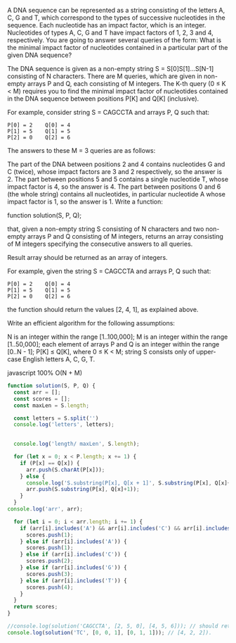 A DNA sequence can be represented as a string consisting of the letters A, C, G and T, which correspond to the types of successive nucleotides in the sequence. Each nucleotide has an impact factor, which is an integer. Nucleotides of types A, C, G and T have impact factors of 1, 2, 3 and 4, respectively. You are going to answer several queries of the form: What is the minimal impact factor of nucleotides contained in a particular part of the given DNA sequence?

The DNA sequence is given as a non-empty string S = S[0]S[1]...S[N-1] consisting of N characters. There are M queries, which are given in non-empty arrays P and Q, each consisting of M integers. The K-th query (0 ≤ K < M) requires you to find the minimal impact factor of nucleotides contained in the DNA sequence between positions P[K] and Q[K] (inclusive).

For example, consider string S = CAGCCTA and arrays P, Q such that:

    P[0] = 2    Q[0] = 4
    P[1] = 5    Q[1] = 5
    P[2] = 0    Q[2] = 6
The answers to these M = 3 queries are as follows:

The part of the DNA between positions 2 and 4 contains nucleotides G and C (twice), whose impact factors are 3 and 2 respectively, so the answer is 2.
The part between positions 5 and 5 contains a single nucleotide T, whose impact factor is 4, so the answer is 4.
The part between positions 0 and 6 (the whole string) contains all nucleotides, in particular nucleotide A whose impact factor is 1, so the answer is 1.
Write a function:

function solution(S, P, Q);

that, given a non-empty string S consisting of N characters and two non-empty arrays P and Q consisting of M integers, returns an array consisting of M integers specifying the consecutive answers to all queries.

Result array should be returned as an array of integers.

For example, given the string S = CAGCCTA and arrays P, Q such that:

    P[0] = 2    Q[0] = 4
    P[1] = 5    Q[1] = 5
    P[2] = 0    Q[2] = 6
the function should return the values [2, 4, 1], as explained above.

Write an efficient algorithm for the following assumptions:

N is an integer within the range [1..100,000];
M is an integer within the range [1..50,000];
each element of arrays P and Q is an integer within the range [0..N - 1];
P[K] ≤ Q[K], where 0 ≤ K < M;
string S consists only of upper-case English letters A, C, G, T.

javascript 100% O(N + M) 
```javascript
function solution(S, P, Q) {
  const arr = [];
  const scores = [];
  const maxLen = S.length;

  const letters = S.split('')
  console.log('letters', letters);

  
  console.log('length/ maxLen', S.length);

  for (let x = 0; x < P.length; x += 1) {
    if (P[x] == Q[x]) {
      arr.push(S.charAt(P[x]));
    } else {
      console.log('S.substring(P[x], Q[x + 1]', S.substring(P[x], Q[x]+1));
      arr.push(S.substring(P[x], Q[x]+1));
    }
  }
console.log('arr', arr);

  for (let i = 0; i < arr.length; i += 1) {
    if (arr[i].includes('A') && arr[i].includes('C') && arr[i].includes('G') && arr[i].includes('T')) {
      scores.push(1);
    } else if (arr[i].includes('A')) {
      scores.push(1);
    } else if (arr[i].includes('C')) {
      scores.push(2);
    } else if (arr[i].includes('G')) {
      scores.push(3);
    } else if (arr[i].includes('T')) {
      scores.push(4);
    }
  }
  return scores;
}

//console.log(solution('CAGCCTA', [2, 5, 0], [4, 5, 6])); // should return the values [2, 4, 1]
console.log(solution('TC', [0, 0, 1], [0, 1, 1])); // [4, 2, 2]).
```